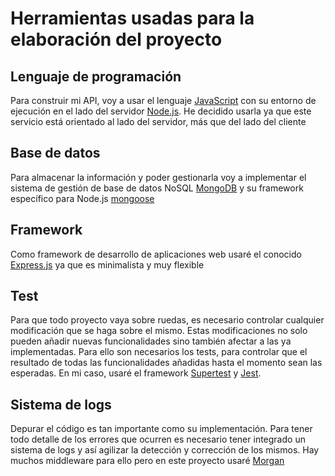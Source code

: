 # Herramientas usadas para la elaboración del proyecto
 
## Lenguaje de programación
Para construir mi API, voy a usar el lenguaje [JavaScript](https://www.javascript.com) con su entorno de ejecución en el lado del servidor [Node.js](https://nodejs.org/es/). He decidido usarla ya que este servicio está orientado al lado del servidor, más que del lado del cliente
 
## Base de datos
Para almacenar la información y poder gestionarla voy a implementar el sistema de gestión de base de datos NoSQL [MongoDB](https://www.mongodb.com/es) y su framework específico para Node.js [mongoose](https://mongoosejs.com)
 
## Framework 
Como framework de desarrollo de aplicaciones web usaré el conocido [Express.js](https://expressjs.com/es/) ya que es minimalista y muy flexible
 
## Test
Para que todo proyecto vaya sobre ruedas, es necesario controlar cualquier modificación que se haga sobre el mismo. Estas modificaciones no solo pueden añadir nuevas funcionalidades sino también afectar a las ya implementadas. Para ello son necesarios los tests, para controlar que el resultado de todas las funcionalidades añadidas hasta el momento sean las esperadas. En mi caso, usaré el framework [Supertest](https://www.npmjs.com/package/supertest) y [Jest](https://jestjs.io/).
 
## Sistema de logs
Depurar el código es tan importante como su implementación. Para tener todo detalle de los errores que ocurren es necesario tener integrado un sistema de logs y así agilizar la detección y corrección de los mismos. Hay muchos middleware para ello pero en este proyecto usaré [Morgan](https://www.npmjs.com/package/morgan)
 

